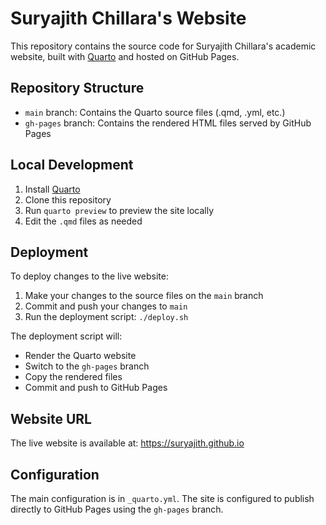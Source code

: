 # Suryajith Chillara's Website

This repository contains the source code for Suryajith Chillara's academic website, built with [Quarto](https://quarto.org/) and hosted on GitHub Pages.

## Repository Structure

- `main` branch: Contains the Quarto source files (.qmd, .yml, etc.)
- `gh-pages` branch: Contains the rendered HTML files served by GitHub Pages

## Local Development

1. Install [Quarto](https://quarto.org/docs/get-started/)
2. Clone this repository
3. Run `quarto preview` to preview the site locally
4. Edit the `.qmd` files as needed

## Deployment

To deploy changes to the live website:

1. Make your changes to the source files on the `main` branch
2. Commit and push your changes to `main`
3. Run the deployment script: `./deploy.sh`

The deployment script will:
- Render the Quarto website
- Switch to the `gh-pages` branch
- Copy the rendered files
- Commit and push to GitHub Pages

## Website URL

The live website is available at: https://suryajith.github.io

## Configuration

The main configuration is in `_quarto.yml`. The site is configured to publish directly to GitHub Pages using the `gh-pages` branch. 